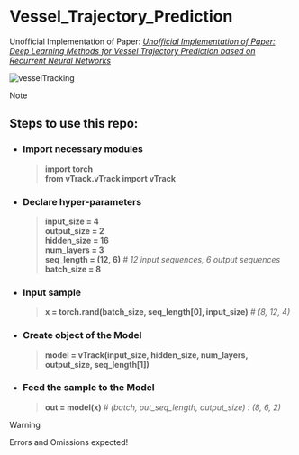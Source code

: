 # Vessel_Trajectory_Prediction

Unofficial Implementation of Paper: _[Unofficial Implementation of Paper: Deep Learning Methods for Vessel Trajectory Prediction based on Recurrent Neural Networks](https://ieeexplore.ieee.org/document/9492102)_

![vesselTracking](https://github.com/user-attachments/assets/8dd6ef95-6084-4a32-8e5a-27651a37f904)

> [!NOTE]
> ## Steps to use this repo:

- ### Import necessary modules
  > __import torch__ \
  > __from vTrack.vTrack import vTrack__

- ### Declare hyper-parameters
  > __input_size = 4__ \
  > __output_size = 2__ \
  > __hidden_size = 16__ \
  > __num_layers = 3__ \
  > __seq_length = (12, 6)__ _# 12 input sequences, 6 output sequences_ \
  > __batch_size = 8__

- ### Input sample 
  > __x = torch.rand(batch_size, seq_length[0], input_size)__ _# (8, 12, 4)_

- ### Create object of the Model
  > __model = vTrack(input_size, hidden_size, num_layers, output_size, seq_length[1])__

- ### Feed the sample to the Model
  > __out = model(x)__ _# (batch, out_seq_length, output_size) : (8, 6, 2)_

> [!WARNING]
  > Errors and Omissions expected!
